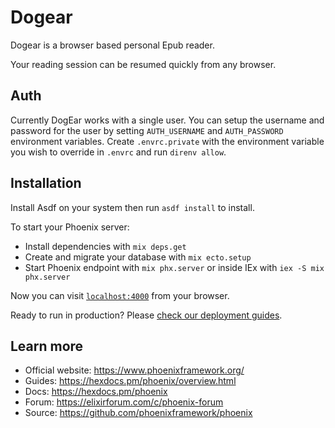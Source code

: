 # Dogear

Dogear is a browser based personal Epub reader.

Your reading session can be resumed quickly from any browser.

## Auth

Currently DogEar works with a single user. You can setup the username and password for the user by setting `AUTH_USERNAME` and `AUTH_PASSWORD` environment variables. Create `.envrc.private` with the environment variable you wish to override in `.envrc` and run `direnv allow`.

## Installation

Install Asdf on your system then run `asdf install` to install.

To start your Phoenix server:

  * Install dependencies with `mix deps.get`
  * Create and migrate your database with `mix ecto.setup`
  * Start Phoenix endpoint with `mix phx.server` or inside IEx with `iex -S mix phx.server`

Now you can visit [`localhost:4000`](http://localhost:4000) from your browser.

Ready to run in production? Please [check our deployment guides](https://hexdocs.pm/phoenix/deployment.html).

## Learn more

  * Official website: https://www.phoenixframework.org/
  * Guides: https://hexdocs.pm/phoenix/overview.html
  * Docs: https://hexdocs.pm/phoenix
  * Forum: https://elixirforum.com/c/phoenix-forum
  * Source: https://github.com/phoenixframework/phoenix
